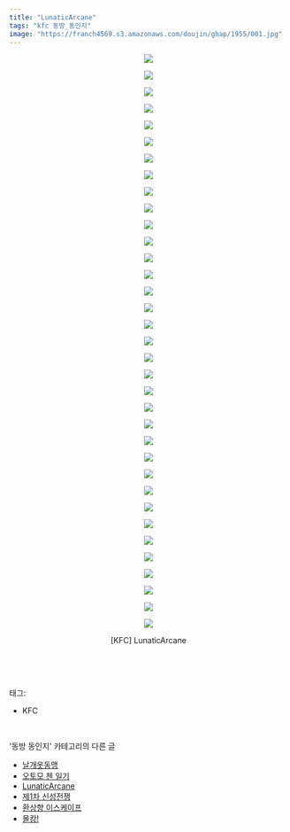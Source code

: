 ```yaml
---
title: "LunaticArcane"
tags: "kfc 동방_동인지"
image: "https://franch4569.s3.amazonaws.com/doujin/ghap/1955/001.jpg"
---
```

<div class="article">
<p style="text-align: center; clear: none; float: none;"><img src="{{ site.imgserver2 }}/ghap/1955/001.jpg"/></p>
<p style="text-align: center; clear: none; float: none;"><img src="{{ site.imgserver2 }}/ghap/1955/002.jpg"/></p>
<p style="text-align: center; clear: none; float: none;"><img src="{{ site.imgserver2 }}/ghap/1955/003.jpg"/></p>
<p style="text-align: center; clear: none; float: none;"><img src="{{ site.imgserver2 }}/ghap/1955/004.jpg"/></p>
<p style="text-align: center; clear: none; float: none;"><img src="{{ site.imgserver2 }}/ghap/1955/005.jpg"/></p>
<p style="text-align: center; clear: none; float: none;"><img src="{{ site.imgserver2 }}/ghap/1955/006.jpg"/></p>
<p style="text-align: center; clear: none; float: none;"><img src="{{ site.imgserver2 }}/ghap/1955/007.jpg"/></p>
<p style="text-align: center; clear: none; float: none;"><img src="{{ site.imgserver2 }}/ghap/1955/008.jpg"/></p>
<p style="text-align: center; clear: none; float: none;"><img src="{{ site.imgserver2 }}/ghap/1955/009.jpg"/></p>
<p style="text-align: center; clear: none; float: none;"><img src="{{ site.imgserver2 }}/ghap/1955/010.jpg"/></p>
<p style="text-align: center; clear: none; float: none;"><img src="{{ site.imgserver2 }}/ghap/1955/011.jpg"/></p>
<p style="text-align: center; clear: none; float: none;"><img src="{{ site.imgserver2 }}/ghap/1955/012.jpg"/></p>
<p style="text-align: center; clear: none; float: none;"><img src="{{ site.imgserver2 }}/ghap/1955/013.jpg"/></p>
<p style="text-align: center; clear: none; float: none;"><img src="{{ site.imgserver2 }}/ghap/1955/014.jpg"/></p>
<p style="text-align: center; clear: none; float: none;"><img src="{{ site.imgserver2 }}/ghap/1955/015.jpg"/></p>
<p style="text-align: center; clear: none; float: none;"><img src="{{ site.imgserver2 }}/ghap/1955/016.jpg"/></p>
<p style="text-align: center; clear: none; float: none;"><img src="{{ site.imgserver2 }}/ghap/1955/017.jpg"/></p>
<p style="text-align: center; clear: none; float: none;"><img src="{{ site.imgserver2 }}/ghap/1955/018.jpg"/></p>
<p style="text-align: center; clear: none; float: none;"><img src="{{ site.imgserver2 }}/ghap/1955/019.jpg"/></p>
<p style="text-align: center; clear: none; float: none;"><img src="{{ site.imgserver2 }}/ghap/1955/020.jpg"/></p>
<p style="text-align: center; clear: none; float: none;"><img src="{{ site.imgserver2 }}/ghap/1955/021.jpg"/></p>
<p style="text-align: center; clear: none; float: none;"><img src="{{ site.imgserver2 }}/ghap/1955/022.jpg"/></p>
<p style="text-align: center; clear: none; float: none;"><img src="{{ site.imgserver2 }}/ghap/1955/023.jpg"/></p>
<p style="text-align: center; clear: none; float: none;"><img src="{{ site.imgserver2 }}/ghap/1955/024.jpg"/></p>
<p style="text-align: center; clear: none; float: none;"><img src="{{ site.imgserver2 }}/ghap/1955/025.jpg"/></p>
<p style="text-align: center; clear: none; float: none;"><img src="{{ site.imgserver2 }}/ghap/1955/026.jpg"/></p>
<p style="text-align: center; clear: none; float: none;"><img src="{{ site.imgserver2 }}/ghap/1955/027.jpg"/></p>
<p style="text-align: center; clear: none; float: none;"><img src="{{ site.imgserver2 }}/ghap/1955/028.jpg"/></p>
<p style="text-align: center; clear: none; float: none;"><img src="{{ site.imgserver2 }}/ghap/1955/029.jpg"/></p>
<p style="text-align: center; clear: none; float: none;"><img src="{{ site.imgserver2 }}/ghap/1955/030.jpg"/></p>
<p style="text-align: center; clear: none; float: none;"><img src="{{ site.imgserver2 }}/ghap/1955/031.jpg"/></p>
<p style="text-align: center; clear: none; float: none;"><img src="{{ site.imgserver2 }}/ghap/1955/032.jpg"/></p>
<p style="text-align: center; clear: none; float: none;"><img src="{{ site.imgserver2 }}/ghap/1955/033.jpg"/></p>
<p style="text-align: center; clear: none; float: none;"><img src="{{ site.imgserver2 }}/ghap/1955/034.jpg"/></p>
<p style="text-align: center; clear: none; float: none;"><img src="{{ site.imgserver2 }}/ghap/1955/035.jpg"/></p>
<p style="text-align: center; clear: none; float: none;">[KFC] LunaticArcane</p>
<p><br/></p>
</div><br/>
<div class="tagTrail">
<p>태그: </p>
<ul>
<li>KFC</li>
</ul>
</div><br/>
<div class="another">
<p>'동방 동인지' 카테고리의 다른 글</p>
<ul>
<li><a href="/ghap_1959">날개옷동맹</a></li>
<li><a href="/ghap_1958">오토모 첸 일기</a></li>
<li><a href="/ghap_1955">LunaticArcane</a></li>
<li><a href="/ghap_1954">제1차 신성전쟁</a></li>
<li><a href="/ghap_1953">환상향 이스케이프</a></li>
<li><a href="/ghap_1952">몰캉!</a></li>
</ul>
</div><br/>
<div class="cb_module cb_fluid">
<div class="cb_wrt cb_profile">
</div><!-- commentList close -->
</div><br/>

